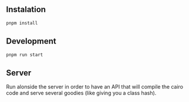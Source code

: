 ## Instalation

```bash
pnpm install
```
  
## Development

```bash
pnpm run start
```
 
## Server

Run alonside the server in order to have an API that will compile the cairo code and serve several goodies (like giving you a class hash).
